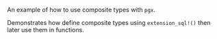 An example of how to use composite types with `pgx`.

Demonstrates how define composite types using `extension_sql!()` then later use them in functions.
